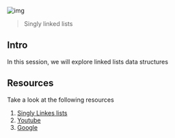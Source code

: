 ![img](https://assets.imaginablefutures.com/media/images/ALX_Logo.max-200x150.png)
> Singly linked lists 

## Intro 
In this session, we will explore linked lists data structures 

## Resources 
Take a look at the following resources
1. [Singly Linkes lists](https://www.youtube.com/watch?v=udapt4FGY20)
2. [Youtube](https://www.youtube.com/results?search_query=linked+lists)
3. [Google](https://www.google.com/search?q=linked+lists)

